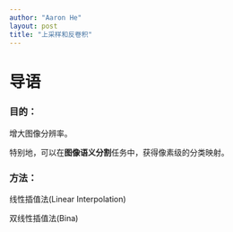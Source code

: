 ```yaml
---
author: "Aaron He"
layout: post
title: "上采样和反卷积"
---
```


# 导语

### 目的：

增大图像分辨率。

特别地，可以在**图像语义分割**任务中，获得像素级的分类映射。

### 方法：

线性插值法(Linear Interpolation)

双线性插值法(Bina)